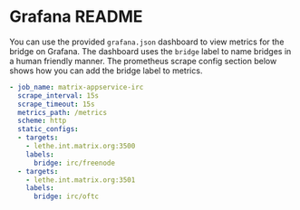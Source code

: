 # Grafana README

You can use the provided `grafana.json` dashboard to view metrics for the bridge on Grafana. The dashboard uses the `bridge` label to name bridges
in a human friendly manner. The prometheus scrape config section below shows how you can add the bridge label to metrics.

```yaml
- job_name: matrix-appservice-irc
  scrape_interval: 15s
  scrape_timeout: 15s
  metrics_path: /metrics
  scheme: http
  static_configs:
  - targets:
    - lethe.int.matrix.org:3500
    labels:
      bridge: irc/freenode
  - targets:
    - lethe.int.matrix.org:3501
    labels:
      bridge: irc/oftc
```
